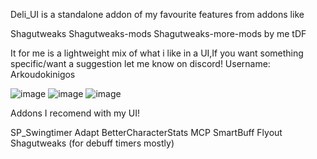 Deli_UI is a standalone addon of my favourite features from addons like 

Shagutweaks
Shagutweaks-mods 
Shagutweaks-more-mods by me
tDF


It for me is a lightweight mix of what i like in a UI,If you want something specific/want a suggestion let me know on discord! Username: Arkoudokinigos

![image](https://github.com/CrimsonHollow/Deli_UI/assets/22963563/e61ea2db-c809-4d30-87a3-a3e1c251b8c7)
![image](https://github.com/CrimsonHollow/Deli_UI/assets/22963563/3ed5da50-294c-4a03-aa6d-b1c7823c9460)
![image](https://github.com/CrimsonHollow/Deli_UI/assets/22963563/3e8057e6-ac82-4d1a-82ee-519e29646c6d)



Addons I recomend with my UI! 

SP_Swingtimer
Adapt
BetterCharacterStats
MCP
SmartBuff
Flyout
Shagutweaks (for debuff timers mostly)
